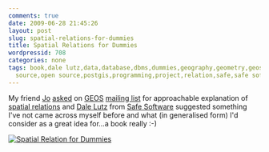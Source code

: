 ```yaml
---
comments: true
date: 2009-06-28 21:45:26
layout: post
slug: spatial-relations-for-dummies
title: Spatial Relations for Dummies
wordpressid: 708
categories: none
tags: book,dale lutz,data,database,dbms,dummies,geography,geometry,geos,gis,howto,jo,jts,lutz,open
  source,open source,postgis,programming,project,relation,safe,safe software,spatial,tutorial
---
```


My friend [Jo](http://twitter.com/doublebyte) [asked](http://lists.osgeo.org/pipermail/geos-devel/2009-June/004238.html) on [GEOS](http://trac.osgeo.org/geos/) [mailing list](http://lists.osgeo.org/mailman/listinfo/geos-devel) for approachable explanation of [spatial relations](http://en.wikipedia.org/wiki/Spatial_relation) and [Dale Lutz](http://www.dalelutz.com/) from [Safe Software](http://www.safe.com/) suggested something I've not came across myself before and what (in generalised form) I'd consider as a great idea for...a book really :-)





[![Spatial Relation for Dummies](http://www.fmepedia.com/attachments//SpatialRelator_For_Dummies/smSpatialRelatorForDummies.jpg)](http://www.fmepedia.com/index.php/SpatialRelator_For_Dummies)

